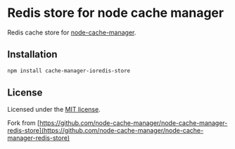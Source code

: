 # Redis store for node cache manager

Redis cache store for [node-cache-manager](https://github.com/node-cache-manager/node-cache-manager).

## Installation

```sh
npm install cache-manager-ioredis-store
```

## License

Licensed under the [MIT license](./LICENSE).

Fork from [https://github.com/node-cache-manager/node-cache-manager-redis-store](https://github.com/node-cache-manager/node-cache-manager-redis-store)
